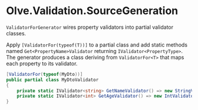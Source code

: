# Olve.Validation.SourceGeneration

`ValidatorForGenerator` wires property validators into partial validator classes.

Apply `[ValidatorFor(typeof(T))]` to a partial class and add static methods named
`Get<PropertyName>Validator` returning `IValidator<PropertyType>`. The generator
produces a class deriving from `ValidatorFor<T>` that maps each property to its
validator.

```csharp
[ValidatorFor(typeof(MyDto))]
public partial class MyDtoValidator
{
    private static IValidator<string> GetNameValidator() => new StringValidator();
    private static IValidator<int> GetAgeValidator() => new IntValidator();
}
```

